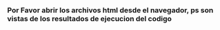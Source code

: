 ### Por Favor abrir los archivos html desde el navegador, ps son vistas de los resultados de ejecucion del codigo